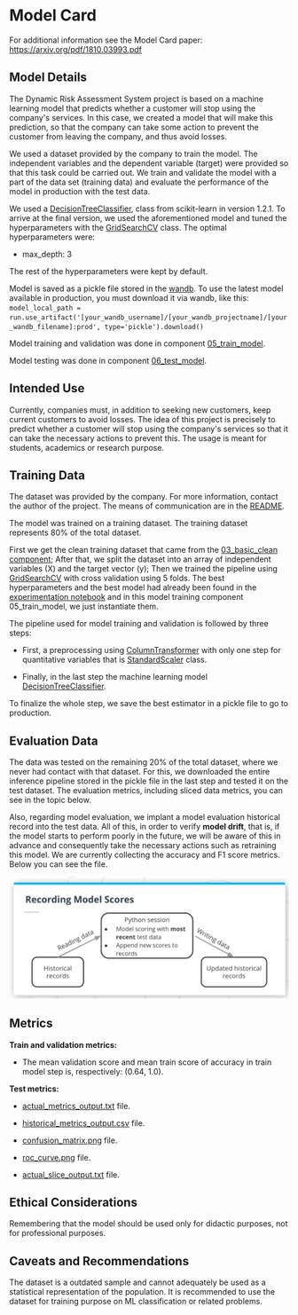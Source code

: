 # Model Card

For additional information see the Model Card paper: https://arxiv.org/pdf/1810.03993.pdf

## Model Details

The Dynamic Risk Assessment System project is based on a machine learning model that predicts whether a customer will stop using the company's services. In this case, we created a model that will make this prediction, so that the company can take some action to prevent the customer from leaving the company, and thus avoid losses.

We used a dataset provided by the company to train the model. The independent variables and the dependent variable (target) were provided so that this task could be carried out. We train and validate the model with a part of the data set (training data) and evaluate the performance of the model in production with the test data. 

We used a [DecisionTreeClassifier](https://scikit-learn.org/stable/modules/generated/sklearn.tree.DecisionTreeClassifier.html), class from scikit-learn in version 1.2.1. To arrive at the final version, we used the aforementioned model and tuned the hyperparameters with the [GridSearchCV](https://scikit-learn.org/stable/modules/generated/sklearn.model_selection.GridSearchCV.html) class. The optimal hyperparameters were:

* max_depth: 3 

The rest of the hyperparameters were kept by default.

Model is saved as a pickle file stored in the [wandb](https://wandb.ai/site). To use the latest model available in production, you must download it via wandb, like this: `model_local_path = run.use_artifact('[your_wandb_username]/[your_wandb_projectname]/[your_wandb_filename]:prod', type='pickle').download()`

Model training and validation was done in component [05_train_model](https://github.com/vitorbeltrao/risk_assessment/tree/main/components/05_train_model).

Model testing was done in component [06_test_model](https://github.com/vitorbeltrao/risk_assessment/tree/main/components/06_test_model).

## Intended Use

Currently, companies must, in addition to seeking new customers, keep current customers to avoid losses. The idea of this project is precisely to predict whether a customer will stop using the company's services so that it can take the necessary actions to prevent this. The usage is meant for students, academics or research purpose.

## Training Data

The dataset was provided by the company. For more information, contact the author of the project. The means of communication are in the [README](https://github.com/vitorbeltrao/risk_assessment/blob/main/README.md).

The model was trained on a training dataset. The training dataset represents 80% of the total dataset.

First we get the clean training dataset that came from the [03_basic_clean component](https://github.com/vitorbeltrao/risk_assessment/tree/main/components/03_basic_clean); After that, we split the dataset into an array of independent variables (X) and the target vector (y); Then we trained the pipeline using [GridSearchCV](https://scikit-learn.org/stable/modules/generated/sklearn.model_selection.GridSearchCV.html) with cross validation using 5 folds. The best hyperparameters and the best model had already been found in the [experimentation notebook](https://github.com/vitorbeltrao/risk_assessment/blob/main/notebooks/03_workflow_ML.ipynb) and in this model training component 05_train_model, we just instantiate them.

The pipeline used for model training and validation is followed by three steps:

* First, a preprocessing using [ColumnTransformer](https://scikit-learn.org/stable/modules/generated/sklearn.compose.ColumnTransformer.html) with only one step for quantitative variables that is [StandardScaler](https://scikit-learn.org/stable/modules/generated/sklearn.preprocessing.StandardScaler.html) class. 

* Finally, in the last step the machine learning model [DecisionTreeClassifier](https://scikit-learn.org/stable/modules/generated/sklearn.tree.DecisionTreeClassifier.html).

To finalize the whole step, we save the best estimator in a pickle file to go to production.

## Evaluation Data

The data was tested on the remaining 20% ​​of the total dataset, where we never had contact with that dataset. For this, we downloaded the entire inference pipeline stored in the pickle file in the last step and tested it on the test dataset. The evaluation metrics, including sliced data metrics, you can see in the topic below.

Also, regarding model evaluation, we implant a model evaluation historical record into the test data. All of this, in order to verify **model drift**, that is, if the model starts to perform poorly in the future, we will be aware of this in advance and consequently take the necessary actions such as retraining this model. We are currently collecting the accuracy and F1 score metrics. Below you can see the file.

![Recording model scores](https://github.com/vitorbeltrao/risk_assessment/blob/main/Images/Recording_model_scores.png?raw=true)

## Metrics

**Train and validation metrics:** 

* The mean validation score and mean train score of accuracy in train model step is, respectively: (0.64, 1.0).

**Test metrics:** 

* [actual_metrics_output.txt](https://github.com/vitorbeltrao/risk_assessment/blob/main/components/06_test_model/actual_metrics_output) file.

* [historical_metrics_output.csv](https://github.com/vitorbeltrao/risk_assessment/blob/main/components/06_test_model/historical_metrics_ouput.csv) file.

* [confusion_matrix.png](https://github.com/vitorbeltrao/risk_assessment/blob/main/components/06_test_model/confusion_matrix.png) file.

* [roc_curve.png](https://github.com/vitorbeltrao/risk_assessment/blob/main/components/06_test_model/roc_curve.png) file.

* [actual_slice_output.txt](https://github.com/vitorbeltrao/risk_assessment/blob/main/components/06_test_model/actual_slice_output) file.

## Ethical Considerations

Remembering that the model should be used only for didactic purposes, not for professional purposes.

## Caveats and Recommendations

The dataset is a outdated sample and cannot adequately be used as a statistical representation of the population. It is recommended to use the dataset for training purpose on ML classification or related problems.